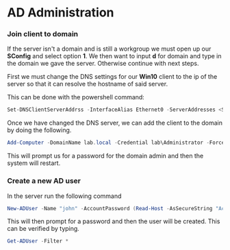 # AD Administration

### Join client to domain

If the server isn't a domain and is still a workgroup we must open up our **SConfig** and select option **1**. We then want to input **d** for domain and type in the domain we gave the server. Otherwise continue with next steps.

First we must change the DNS settings for our **Win10** client to the ip of the server so that it can resolve the hostname of said server.

This can be done with the powershell command:

```powershell
Set-DNSClientServerAddrss -InterfaceAlias Ethernet0 -ServerAddresses <SERVERIP>
```

Once we have changed the DNS server, we can add the client to the domain by doing the following.

```powershell
Add-Computer -DomainName lab.local -Credential lab\Administrator -Force -Restart
```

This will prompt us for a password for the domain admin and then the system will restart.

### Create a new AD user

In the server run the following command

```powershell
New-ADUser -Name "john" -AccountPassword (Read-Host -AsSecureString "Account Password") -Enabled $true
```

This will then prompt for a password and then the user will be created. This can be verified by typing.

```powershell
Get-ADUser -Filter *
```


